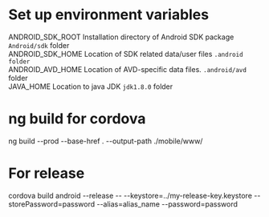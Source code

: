 # Set up environment variables
ANDROID_SDK_ROOT Installation directory of Android SDK package `Android/sdk` folder <br>
ANDROID_SDK_HOME Location of SDK related data/user files `.android folder` <br>
ANDROID_AVD_HOME Location of AVD-specific data files. `.android/avd` folder <br>
JAVA_HOME Location to java JDK `jdk1.8.0` folder


# ng build for cordova
ng build --prod --base-href . --output-path ./mobile/www/

# For release 
cordova build android --release -- --keystore=../my-release-key.keystore --storePassword=password --alias=alias_name --password=password

